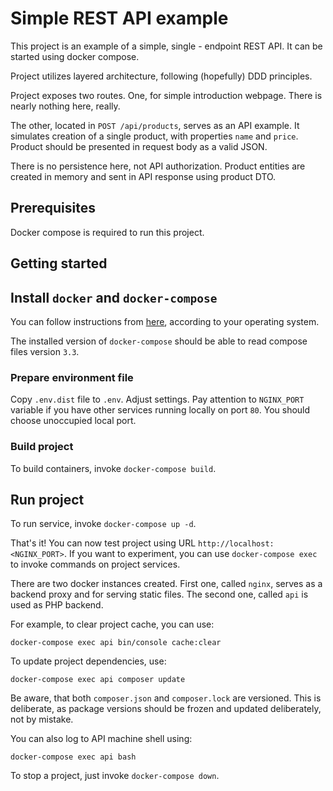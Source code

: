 # Simple REST API example

This project is an example of a simple, single - endpoint REST API. It can be started using docker compose.

Project utilizes layered architecture, following (hopefully) DDD principles.

Project exposes two routes. One, for simple introduction webpage. There is nearly nothing here, really.

The other, located in `POST /api/products`, serves as an API example. It simulates creation
of a single product, with properties `name` and `price`. Product should be presented in request body
as a valid JSON.

There is no persistence here, not API authorization. Product entities are created in memory and sent
in API response using product DTO.

## Prerequisites

Docker compose is required to run this project.

## Getting started

## Install `docker` and `docker-compose`

You can follow instructions from [here](https://docs.docker.com/compose/install/), 
according to your operating system.

The installed version of `docker-compose` should be able to read compose files version `3.3`.

### Prepare environment file

Copy `.env.dist` file to `.env`. Adjust settings. Pay attention to `NGINX_PORT` variable
if you have other services running locally on port `80`. You should choose unoccupied local port.

### Build project

To build containers, invoke `docker-compose build`.

## Run project

To run service, invoke `docker-compose up -d`.

That's it! You can now test project using URL `http://localhost:<NGINX_PORT>`. If you want to experiment,
you can use `docker-compose exec` to invoke commands on project services.

There are two docker instances created. First one, called `nginx`, serves as a backend proxy
and for serving static files. The second one, called `api` is used as PHP backend.

For example, to clear project cache, you can use:

```shell script
docker-compose exec api bin/console cache:clear
```

To update project dependencies, use:

```shell script
docker-compose exec api composer update
```

Be aware, that both `composer.json` and `composer.lock` are versioned. This is deliberate,
as package versions should be frozen and updated deliberately, not by mistake.

You can also log to API machine shell using:

```shell script
docker-compose exec api bash
```

To stop a project, just invoke `docker-compose down`.

